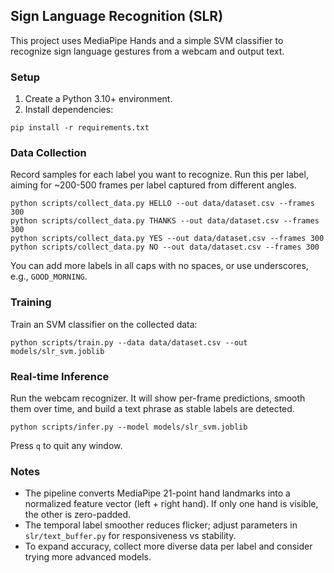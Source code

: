 ## Sign Language Recognition (SLR)

This project uses MediaPipe Hands and a simple SVM classifier to recognize sign language gestures from a webcam and output text.

### Setup

1. Create a Python 3.10+ environment.
2. Install dependencies:

```
pip install -r requirements.txt
```

### Data Collection

Record samples for each label you want to recognize. Run this per label, aiming for ~200-500 frames per label captured from different angles.

```
python scripts/collect_data.py HELLO --out data/dataset.csv --frames 300
python scripts/collect_data.py THANKS --out data/dataset.csv --frames 300
python scripts/collect_data.py YES --out data/dataset.csv --frames 300
python scripts/collect_data.py NO --out data/dataset.csv --frames 300
```

You can add more labels in all caps with no spaces, or use underscores, e.g., `GOOD_MORNING`.

### Training

Train an SVM classifier on the collected data:

```
python scripts/train.py --data data/dataset.csv --out models/slr_svm.joblib
```

### Real-time Inference

Run the webcam recognizer. It will show per-frame predictions, smooth them over time, and build a text phrase as stable labels are detected.

```
python scripts/infer.py --model models/slr_svm.joblib
```

Press `q` to quit any window.

### Notes

- The pipeline converts MediaPipe 21-point hand landmarks into a normalized feature vector (left + right hand). If only one hand is visible, the other is zero-padded.
- The temporal label smoother reduces flicker; adjust parameters in `slr/text_buffer.py` for responsiveness vs stability.
- To expand accuracy, collect more diverse data per label and consider trying more advanced models.